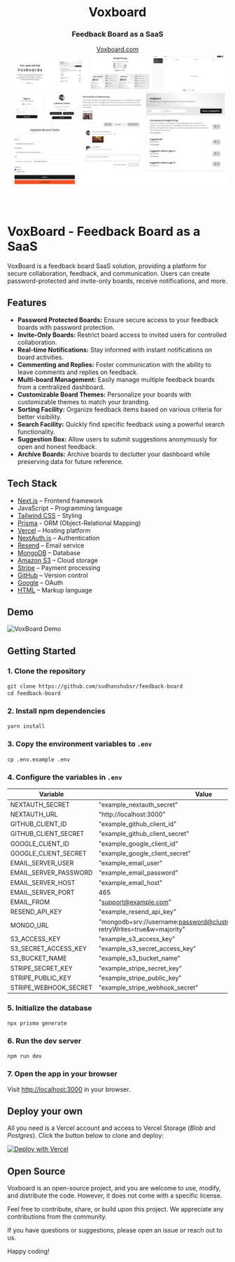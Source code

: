 <div align="center">
  <h1 align="center">Voxboard</h1>
    <h3>Feedback Board as a SaaS</h3>
</div>


<div align="center">
  <a href="https://voxboard.sudhanshu.site">Voxboard.com</a>
</div>

<div align="center">
    <img src="./public/voxBoardCanvas.png">
</div>

<br/>
<br/>

# VoxBoard - Feedback Board as a SaaS

VoxBoard is a feedback board SaaS solution, providing a platform for secure collaboration, feedback, and communication. Users can create password-protected and invite-only boards, receive notifications, and more.

## Features

- **Password Protected Boards:** Ensure secure access to your feedback boards with password protection.
- **Invite-Only Boards:** Restrict board access to invited users for controlled collaboration.
- **Real-time Notifications:** Stay informed with instant notifications on board activities.
- **Commenting and Replies:** Foster communication with the ability to leave comments and replies on feedback.
- **Multi-board Management:** Easily manage multiple feedback boards from a centralized dashboard.
- **Customizable Board Themes:** Personalize your boards with customizable themes to match your branding.
- **Sorting Facility:** Organize feedback items based on various criteria for better visibility.
- **Search Facility:** Quickly find specific feedback using a powerful search functionality.
- **Suggestion Box:** Allow users to submit suggestions anonymously for open and honest feedback.
- **Archive Boards:** Archive boards to declutter your dashboard while preserving data for future reference.

## Tech Stack

- [Next.js](https://nextjs.org/) – Frontend framework
- JavaScript – Programming language
- [Tailwind CSS](https://tailwindcss.com/) – Styling
- [Prisma](https://prisma.io) - ORM (Object-Relational Mapping)
- [Vercel](https://vercel.com/) – Hosting platform
- [NextAuth.js](https://next-auth.js.org/) – Authentication
- [Resend](https://resend.com) – Email service
- [MongoDB](https://www.mongodb.com/) – Database
- [Amazon S3](https://aws.amazon.com/s3/) – Cloud storage
- [Stripe](https://stripe.com) – Payment processing
- [GitHub](https://github.com) – Version control
- [Google](https://www.google.com) – OAuth
- [HTML](https://html.com) – Markup language


## Demo 
![VoxBoard Demo](./public/voxboardDemo.gif)


## Getting Started

### 1. Clone the repository

```shell
git clone https://github.com/sudhanshubsr/feedback-board
cd feedback-board
```

### 2. Install npm dependencies

```shell
yarn install
```

### 3. Copy the environment variables to `.env`

```shell
cp .env.example .env
```

### 4. Configure the variables in `.env`

| Variable                 | Value                                                                                       |
| ------------------------ | --------------------------------------------------------------------------------------------|
| NEXTAUTH_SECRET          | "example_nextauth_secret"                                                                   |
| NEXTAUTH_URL             | "http://localhost:3000"                                                                     |
| GITHUB_CLIENT_ID         | "example_github_client_id"                                                                  |
| GITHUB_CLIENT_SECRET     | "example_github_client_secret"                                                              |
| GOOGLE_CLIENT_ID         | "example_google_client_id"                                                                  |
| GOOGLE_CLIENT_SECRET     | "example_google_client_secret"                                                              |
| EMAIL_SERVER_USER        | "example_email_user"                                                                        |
| EMAIL_SERVER_PASSWORD    | "example_email_password"                                                                    |
| EMAIL_SERVER_HOST        | "example_email_host"                                                                        |
| EMAIL_SERVER_PORT        | 465                                                                                         |
| EMAIL_FROM               | "support@example.com"                                                                       |
| RESEND_API_KEY           | "example_resend_api_key"                                                                    |
| MONGO_URL                | "mongodb+srv://username:password@cluster0.mongodb.net/database?retryWrites=true&w=majority" |
| S3_ACCESS_KEY            | "example_s3_access_key"                                                                     |
| S3_SECRET_ACCESS_KEY     | "example_s3_secret_access_key"                                                              |
| S3_BUCKET_NAME           | "example_s3_bucket_name"                                                                    |
| STRIPE_SECRET_KEY        | "example_stripe_secret_key"                                                                 |
| STRIPE_PUBLIC_KEY        | "example_stripe_public_key"                                                                 |
| STRIPE_WEBHOOK_SECRET    | "example_stripe_webhook_secret"                                                             |
                




### 5. Initialize the database

```shell
npx prisma generate
```

### 6. Run the dev server

```shell
npm run dev
```

### 7. Open the app in your browser

Visit [http://localhost:3000](http://localhost:3000) in your browser.


## Deploy your own

All you need is a Vercel account and access to Vercel Storage (_Blob_ and _Postgres_). Click the
button below to clone and deploy:

[![Deploy with Vercel](https://vercel.com/button)](https://vercel.com/new/clone?repository-url=https://github.com/mfts/voxboard&env=NEXTAUTH_SECRET,NEXTAUTH_URL,POSTGRES_PRISMA_URL,POSTGRES_PRISMA_URL_NON_POOLING,BLOB_READ_WRITE_TOKEN,GOOGLE_CLIENT_ID,GOOGLE_CLIENT_SECRET,NEXT_PUBLIC_BASE_URL&envDescription=Here%27s%20an%20example%20.env%20for%20all%20variables%20required&envLink=https://github.com/mfts/voxboard/blob/main/.env.example&project-name=my-awesome-board&repository-name=my-awesome-board&demo-title=Voxboard&demo-description=voxboard%20is%20an%20open-source%20document%20sharing%20alternative%20to%20DocSend%20with%20built-in%20analytics.&demo-url=https://www.voxboard.io&demo-image=https://www.voxboard.io/_static/voxboard.png)


## Open Source

Voxboard is an open-source project, and you are welcome to use, modify, and distribute the code. However, it does not come with a specific license.

Feel free to contribute, share, or build upon this project. We appreciate any contributions from the community.

If you have questions or suggestions, please open an issue or reach out to us.

Happy coding!
